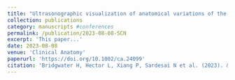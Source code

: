 ```yaml
---
title: "Ultrasonographic visualization of anatomical variations of the supraclavicular nerves"
collection: publications
category: manuscripts #conferences
permalink: /publication/2023-08-08-SCN
excerpt: 'This paper...'
date: 2023-08-08
venue: 'Clinical Anatomy'
paperurl: 'https://doi.org/10.1002/ca.24099'
citation: 'Bridgwater H, Hector L, Xiang P, Sardesai N et al. (2023). &quot;Ultrasonographic visualization of anatomical variations of the supraclavicular nerves.&quot; <i>Clinical Anatomy</i>. 37(8).'
---
```

